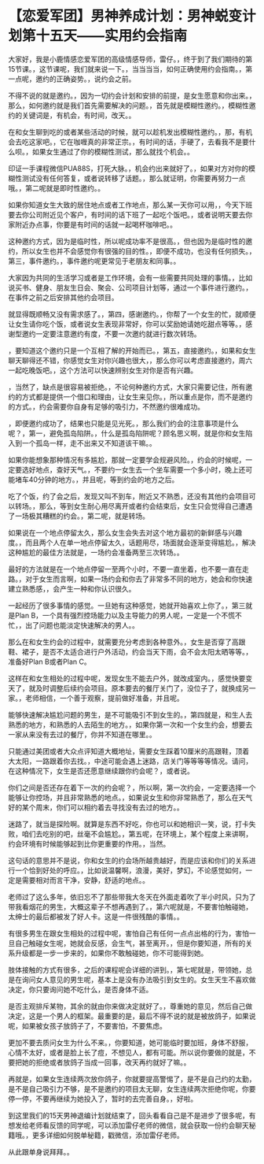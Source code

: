 # 【恋爱军团】男神养成计划：男神蜕变计划第十五天——实用约会指南

大家好，我是小鹿情感恋爱军团的高级情感导师，雷仔。，终于到了我们期待的第15节课。，这节课呢，我们就来说一下。，当当当当，如何正确使用约会指南。，第一点呢，邀约的正确姿势。，说约会之前。

不得不说的就是邀约。，因为一切约会计划和安排的前提，是女生愿意和你出来。，那么，如何邀约就是我们首先需要解决的问题。，首先就是模糊性邀约。，模糊性邀约的关键词是，有机会，有时间，改天。。

在和女生聊到吃的或者某些活动的时候，就可以趁机发出模糊性邀约。，那，有机会去吃这家吧。，它在咖喱真的非常正宗。，有时间的话，手硬了，去看我不是要什么呗。，如果女生通过了你的模糊性测试，那么就找个机会。。

印证一手课程微信PUA88S，打死大脉。，机会约出来就好了。，如果对方对你的模糊性测试没有任何答复，或者说转移了话题。，那么就证明，你需要再努力一点哦。，第二呢就是即时性邀约。。

如果你知道女生大致的居住地点或者工作地点，那么某一天你可以用，，今天下班要去你公司附近见个客户，有时间的话下班了一起吃个饭吧。，或者说明天要去你家附近办点事，你要是有时间的话就一起喝杯咖啡吧。。

这种邀约方式，因为是临时性，所以呢成功率不是很高。，但也因为是临时性的邀约，所以女生也并不会感觉你有很强的目的性。，即便不成功，也没有任何损失。，第三，事件邀约。，事件邀约呢更常见于老朋友和同事。。

大家因为共同的生活学习或者是工作环境，会有一些需要共同处理的事情。，比如说买书、健身、朋友生日会、聚会、公司项目计划等，通过一个事件进行邀约。，在事件之前之后安排其他约会项目。

就显得既顺畅又没有需求感了。，第四，感谢邀约。，你帮了一个女生的忙，就顺便让女生请你吃个饭，或者说女生表现非常好，你可以奖励她请她吃甜点等等。，感谢型邀约一定要注意邀约有度，不要一次邀约就进行数次转场。

，要知道这个邀约只是一个互相了解的开始而已。，第五，直接邀约。，如果和女生聊天聊得还不错，你感觉女生对你兴趣也很大，，那么你可以考虑直接邀约，周六一起吃晚饭吧。，这个方法可以快速辨别女生对你是否有兴趣。

，当然了，缺点是很容易被拒绝。，不论何种邀约方式，大家只需要记住，所有邀约的方式都是提供一个借口和理由，让女生来见你。，所以重点是你，而不是邀约的方式。，约会需要你自身有足够的吸引力，不然邀约很难成功。

，即便邀约成功了，结果也只能是见光死。，那么我们约会的注意事项是什么呢？，第一，避免孤岛陷阱。，什么是孤岛陷阱呢？顾名思义啊，就是你和女生陷入到一个孤岛一样，走不出来又不知道该干嘛。。

如果你能想象那种情况有多尴尬，那就一定要学会规避风险。，约会的时候呢，一定要选好地点，查好天气。，不要约一女生去一个坐车需要一个多小时，晚上还可能堵车40分钟的地方。，并且呢，等到约会的地方之后。

吃了个饭，约了会之后，发现又叫不到车，附近又不熟悉，还没有其他约会项目可以转场。，那么，等到女生耐心用尽离开或者约会结束后，女生只会觉得自己遭遇了一场极其糟糕的约会。，第二呢，就是转场。

如果说在一个地点停留太久，那么女生会失去对这个地方最初的新鲜感与兴趣度。，而且两个人在单一地点停留太久，话题用尽，场面就会逐渐变得尴尬。，解决这种尴尬的最佳方法就是，一场约会准备两至三次转场。。

最好的方法就是在一个地点停留一至两个小时，不要一直坐着，也不要一直在走路。，对于女生而言啊，如果一场约会和你去了非常多不同的地方，她会和你快速建立熟悉感，，会产生一种和你认识很久。

一起经历了很多事情的感觉。一旦她有这种感觉，她就开始喜欢上你了。，第三就是Plan B，一个具有强烈控场能力以及主导能力的男人呢，一定是一个不慌不忙，，出了问题也能淡定快速解决的男人。。

那么在和女生约会的过程中，就需要充分考虑到各种意外。，女生是否穿了高跟鞋、裙子，是否不太适合进行户外活动，约会当天下雨，会不会太阳太晒等等。，准备好Plan B或者Plan C。

这样在和女生相处的过程中呢，发现女生不能去户外，就改成室内。，感觉快要变天了，就及时调整后续约会项目。原本要去的餐厅关门了，没位子了，就换成另一家。，老师相信，一个善于观察，提前做好准备，并且呢。

能够快速解决尴尬问题的男生，是不可能吸引不到女生的。，第四就是，和生人去熟悉的地方，和熟悉的人去陌生的地方。，如果你第一次和一个女生约会，想要去一家从来没有去过的餐厅，你并不知道在哪里。。

只能通过美团或者大众点评知道大概地址，需要女生踩着10厘米的高跟鞋，顶着大太阳，一路跟着你去找。，中途可能会遇上迷路，店关门等等等等情况。请问，在这种情况下，女生是否还愿意继续跟你约会呢？，或者说。

你们之间是否还存在着下一次的约会呢？，所以啊，第一次约会，一定要选择一个能够让你控场，并且非常熟悉的地点。，如果说女生和你非常熟悉了，那么在天气好的某个周末，你们可以相约着去寻找没有去过的地方。。

迷路了，就当是探险啊。就算是东西不好吃，你也可以和她相识一笑，说，打卡失败，咱们去吃别的吧，丝毫不会尴尬。，第五呢，在环境上，某个程度上来讲啊，约会环境有时候能够起到比你更重要的作用。，当然。

这句话的意思并不是说，你和女生的约会场所越贵越好，而是应该和你们的关系进行一个恰到好处的呼应。，比如说温馨啊，浪漫，美好，梦幻，不论感觉如何，一定是需要相对而言干净，安静，舒适的地点。。

老师过了这么多年，依旧忘不了那些带我大冬天在外面走着吹了半小时风，只为了带我看烟花的男生，大概这辈子不想再遇到了。，第六呢就是，不要害怕触碰她，太绅士的最后都被发了好人卡。这是一件很残酷的事情。。

有很多男生在跟女生相处的过程中呢，害怕自己有任何一点点出格的行为，害怕一旦自己触碰女生呢，她就会反感，会生气，甚至离开。，但是你要知道，所有的关系升级都是一步一步来的，如果你不敢触碰她，你不可能得到她。

肢体接触的方式有很多，之后的课程呢会详细的讲到。，第七呢就是，带领她，总是在询问女人意见的男生呢，基本上是没有办法吸引到女生的。女生天生不喜欢做决定，你只要询问她不吃什么，是否身体不适。

是否主观排斥某物，其余的就由你来做决定就好了。，尊重她的意见，然后自己做决定，这是一个男人的框架。最重要的是，最后不得不说的就是被放鸽子，如果说呢，如果被女孩子放鸽子了，不要害怕，不要焦虑。

更加不要去质问女生为什么不来。，你要知道，她可能临时要加班，身体不舒服，心情不太好，或者是脸上长了痘，不想见人，都有可能。所以说你要做的就是，不要把她的拒绝或者放鸽子当成一回事，改天再约就好了嘛。。

再就是，如果女生连续两次放你鸽子，你就要提高警惕了，是不是自己约的太勤，是不是自己吸引力不够，是不是邀约的项目太无聊，女生连续两次拒绝你呢，你要停一停，不要再继续为她投入了，暂时的去完善自身。，好啦。

到这里我们的15天男神退编计划就结束了，回头看看自己是不是进步了很多呢，有想发给老师看反馈的同学呢，可以添加雷仔老师的微信，就会获取一份约会聊天秘籍哦。，更多详细如何脱单秘籍，戳微信，添加雷仔老师。

从此跟单身说拜拜。。